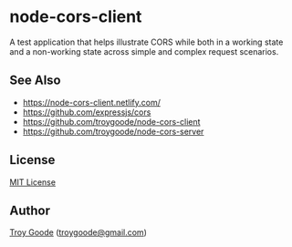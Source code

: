 # node-cors-client

A test application that helps illustrate CORS while both in a working state and a non-working state across simple and complex request scenarios.

## See Also

* https://node-cors-client.netlify.com/
* https://github.com/expressjs/cors
* https://github.com/troygoode/node-cors-client
* https://github.com/troygoode/node-cors-server

## License

[MIT License](http://www.opensource.org/licenses/mit-license.php)

## Author

[Troy Goode](https://github.com/troygoode) ([troygoode@gmail.com](mailto:troygoode@gmail.com))